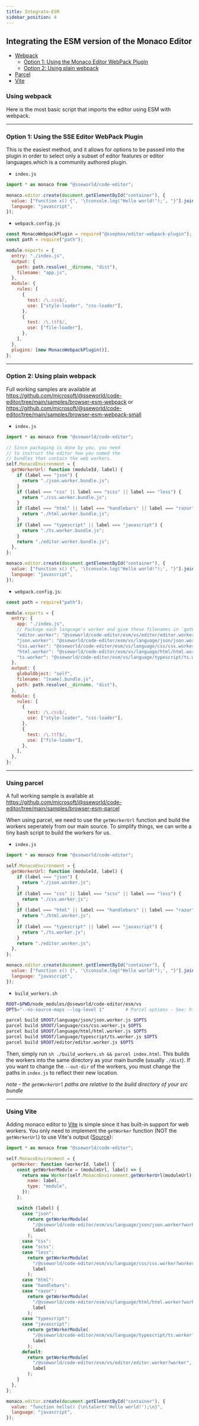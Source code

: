 ```yaml
---
title: Integrate-ESM
sidebar_position: 4
---
```


## Integrating the ESM version of the Monaco Editor

- [Webpack](#using-webpack)
  - [Option 1: Using the Monaco Editor WebPack Plugin](#option-1-using-the-sse-editor-webpack-plugin)
  - [Option 2: Using plain webpack](#option-2-using-plain-webpack)
- [Parcel](#using-parcel)
- [Vite](#using-vite)

### Using webpack

Here is the most basic script that imports the editor using ESM with webpack.

<!-- More self-contained samples are available in the [samples folder](../samples/). -->

---

### Option 1: Using the SSE Editor WebPack Plugin

<!-- This is the easiest method, and it allows for options to be passed into the plugin in order to select only a subset of editor features or editor languages. Read more about the [Monaco Editor WebPack Plugin](../webpack-plugin/), which is a community authored plugin. -->

This is the easiest method, and it allows for options to be passed into the plugin in order to select only a subset of editor features or editor languages.which is a community authored plugin.

- `index.js`

```js
import * as monaco from "@sseworld/code-editor";

monaco.editor.create(document.getElementById("container"), {
  value: ["function x() {", '\tconsole.log("Hello world!");', "}"].join("\n"),
  language: "javascript",
});
```

- `webpack.config.js`

```js
const MonacoWebpackPlugin = require("@ssephox/editor-webpack-plugin");
const path = require("path");

module.exports = {
  entry: "./index.js",
  output: {
    path: path.resolve(__dirname, "dist"),
    filename: "app.js",
  },
  module: {
    rules: [
      {
        test: /\.css$/,
        use: ["style-loader", "css-loader"],
      },
      {
        test: /\.ttf$/,
        use: ["file-loader"],
      },
    ],
  },
  plugins: [new MonacoWebpackPlugin()],
};
```

---

### Option 2: Using plain webpack

Full working samples are available at https://github.com/microsoft/@sseworld/code-editor/tree/main/samples/browser-esm-webpack or https://github.com/microsoft/@sseworld/code-editor/tree/main/samples/browser-esm-webpack-small

- `index.js`

```js
import * as monaco from "@sseworld/code-editor";

// Since packaging is done by you, you need
// to instruct the editor how you named the
// bundles that contain the web workers.
self.MonacoEnvironment = {
  getWorkerUrl: function (moduleId, label) {
    if (label === "json") {
      return "./json.worker.bundle.js";
    }
    if (label === "css" || label === "scss" || label === "less") {
      return "./css.worker.bundle.js";
    }
    if (label === "html" || label === "handlebars" || label === "razor") {
      return "./html.worker.bundle.js";
    }
    if (label === "typescript" || label === "javascript") {
      return "./ts.worker.bundle.js";
    }
    return "./editor.worker.bundle.js";
  },
};

monaco.editor.create(document.getElementById("container"), {
  value: ["function x() {", '\tconsole.log("Hello world!");', "}"].join("\n"),
  language: "javascript",
});
```

- `webpack.config.js`:

```js
const path = require("path");

module.exports = {
  entry: {
    app: "./index.js",
    // Package each language's worker and give these filenames in `getWorkerUrl`
    "editor.worker": "@sseworld/code-editor/esm/vs/editor/editor.worker.js",
    "json.worker": "@sseworld/code-editor/esm/vs/language/json/json.worker",
    "css.worker": "@sseworld/code-editor/esm/vs/language/css/css.worker",
    "html.worker": "@sseworld/code-editor/esm/vs/language/html/html.worker",
    "ts.worker": "@sseworld/code-editor/esm/vs/language/typescript/ts.worker",
  },
  output: {
    globalObject: "self",
    filename: "[name].bundle.js",
    path: path.resolve(__dirname, "dist"),
  },
  module: {
    rules: [
      {
        test: /\.css$/,
        use: ["style-loader", "css-loader"],
      },
      {
        test: /\.ttf$/,
        use: ["file-loader"],
      },
    ],
  },
};
```

---

### Using parcel

A full working sample is available at https://github.com/microsoft/@sseworld/code-editor/tree/main/samples/browser-esm-parcel

When using parcel, we need to use the `getWorkerUrl` function and build the workers seperately from our main source. To simplify things, we can write a tiny bash script to build the workers for us.

- `index.js`

```js
import * as monaco from "@sseworld/code-editor";

self.MonacoEnvironment = {
  getWorkerUrl: function (moduleId, label) {
    if (label === "json") {
      return "./json.worker.js";
    }
    if (label === "css" || label === "scss" || label === "less") {
      return "./css.worker.js";
    }
    if (label === "html" || label === "handlebars" || label === "razor") {
      return "./html.worker.js";
    }
    if (label === "typescript" || label === "javascript") {
      return "./ts.worker.js";
    }
    return "./editor.worker.js";
  },
};

monaco.editor.create(document.getElementById("container"), {
  value: ["function x() {", '\tconsole.log("Hello world!");', "}"].join("\n"),
  language: "javascript",
});
```

- `build_workers.sh`

```sh
ROOT=$PWD/node_modules/@sseworld/code-editor/esm/vs
OPTS="--no-source-maps --log-level 1"        # Parcel options - See: https://parceljs.org/cli.html

parcel build $ROOT/language/json/json.worker.js $OPTS
parcel build $ROOT/language/css/css.worker.js $OPTS
parcel build $ROOT/language/html/html.worker.js $OPTS
parcel build $ROOT/language/typescript/ts.worker.js $OPTS
parcel build $ROOT/editor/editor.worker.js $OPTS
```

Then, simply run `sh ./build_workers.sh && parcel index.html`. This builds the workers into the same directory as your main bundle (usually `./dist`). If you want to change the `--out-dir` of the workers, you must change the paths in `index.js` to reflect their new location.

_note - the `getWorkerUrl` paths are relative to the build directory of your src bundle_

---

### Using Vite

Adding monaco editor to [Vite](https://vitejs.dev/) is simple since it has built-in support for web workers. You only need to implement the `getWorker` function (NOT the `getWorkerUrl`) to use Vite's output ([Source](https://github.com/vitejs/vite/discussions/1791#discussioncomment-321046)):

```js
import * as monaco from "@sseworld/code-editor";

self.MonacoEnvironment = {
  getWorker: function (workerId, label) {
    const getWorkerModule = (moduleUrl, label) => {
      return new Worker(self.MonacoEnvironment.getWorkerUrl(moduleUrl), {
        name: label,
        type: "module",
      });
    };

    switch (label) {
      case "json":
        return getWorkerModule(
          "/@sseworld/code-editor/esm/vs/language/json/json.worker?worker",
          label
        );
      case "css":
      case "scss":
      case "less":
        return getWorkerModule(
          "/@sseworld/code-editor/esm/vs/language/css/css.worker?worker",
          label
        );
      case "html":
      case "handlebars":
      case "razor":
        return getWorkerModule(
          "/@sseworld/code-editor/esm/vs/language/html/html.worker?worker",
          label
        );
      case "typescript":
      case "javascript":
        return getWorkerModule(
          "/@sseworld/code-editor/esm/vs/language/typescript/ts.worker?worker",
          label
        );
      default:
        return getWorkerModule(
          "/@sseworld/code-editor/esm/vs/editor/editor.worker?worker",
          label
        );
    }
  },
};

monaco.editor.create(document.getElementById("container"), {
  value: "function hello() {\n\talert('Hello world!');\n}",
  language: "javascript",
});
```
